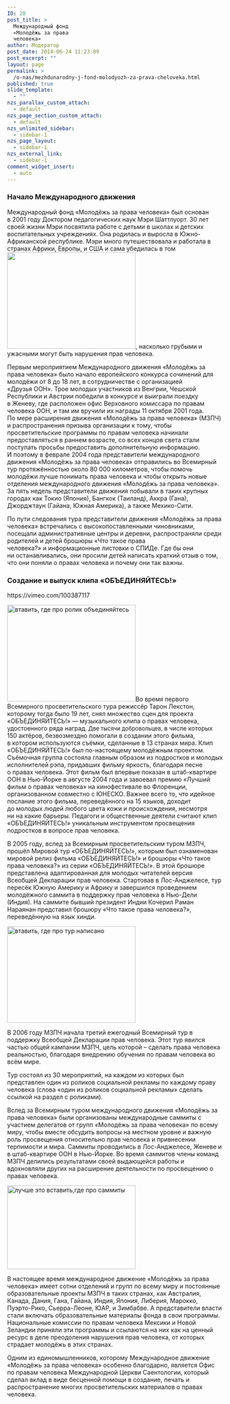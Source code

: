 ```yaml
---
ID: 20
post_title: >
  Международный фонд
  «Молодёжь за права
  человека»
author: Модератор
post_date: 2014-06-24 11:23:09
post_excerpt: ""
layout: page
permalink: >
  /o-nas/mezhdunarodny-j-fond-molodyozh-za-prava-cheloveka.html
published: true
slide_template:
  - ""
nzs_parallax_custom_attach:
  - default
nzs_page_section_custom_attach:
  - default
nzs_unlimited_sidebar:
  - sidebar-1
nzs_page_layout:
  - sidebar-1
nzs_external_link:
  - sidebar-1
comment_widget_insert:
  - auto
---
```

<h3>Начало Международного движения</h3>
Международный фонд «Молодёжь за права человека» был основан в 2001 году Доктором педагогических наук Мэри Шаттлуорт. 30 лет своей жизни Мэри посвятила работе с детьми в школах и детских воспитательных учреждениях. Она родилась и выросла в Южно-Африканской республике. Мэри много путешествовала и работала в странах Африки, Европы, и США и сама убедилась в том<a href="http://pravacheloveka.info/wp-content/uploads/2014/06/vstavit-gde-rechi-idyot-pro-me-ri-e1426712950301.jpg"><img class=" wp-image-33 size-medium alignright" src="http://pravacheloveka.info/wp-content/uploads/2014/06/vstavit-gde-rechi-idyot-pro-me-ri-300x225.jpg" alt="" width="300" height="225" /></a>, насколько грубыми и ужасными могут быть нарушения прав человека.

Первым мероприятием Международного движения «Молодёжь за права человека» было начало европейского конкурса сочинений для молодёжи от 8 до 18 лет, в сотрудничестве с организацией «Друзья ООН». Трое молодых участников из Венгрии, Чешской Республики и Австрии победили в конкурсе и выиграли поездку в Женеву, где расположен офис Верховного комиссара по правам человека ООН, и там им вручили их награды 11 октября 2001 года.
По мере расширения движения «Молодёжь за права человека» (МЗПЧ) и распространения призыва организации к тому, чтобы просветительские программы по правам человека начинали предоставляться в раннем возрасте, со всех концов света стали поступать просьбы предоставить дополнительную информацию. И поэтому в феврале 2004 года представители международного движения «Молодёжь за права человека» отправились во Всемирный тур протяжённостью около 80 000 километров, чтобы помочь молодёжи лучше понимать права человека и чтобы открыть новые отделения международного движения «Молодёжь за права человека». За пять недель представители движения побывали в таких крупных городах как Токио (Япония), Бангкок (Таиланд), Аккра (Гана), Джорджтаун (Гайана, Южная Америка), а также Мехико-Сити.

По пути следования тура представители движения «Молодёжь за права человека» встречались с высокопоставленными чиновниками, посещали административные центры и деревни, распространяли среди родителей и детей брошюры «Что такое права человека?» и информационные листовки о СПИДе. Где бы они ни останавливались, они просили детей написать краткий отзыв о том, что они поняли о правах человека и почему они так важны.
<h3>Создание и выпуск клипа «ОБЪЕДИНЯЙТЕСЬ!»</h3>
https://vimeo.com/100387117

<a href="http://pravacheloveka.info/wp-content/uploads/2014/06/vtavit-gde-pro-rolik-ob-edinyajtes-.jpg"><img class="alignright wp-image-1642 size-medium" src="http://pravacheloveka.info/wp-content/uploads/2014/06/vtavit-gde-pro-rolik-ob-edinyajtes--300x225.jpg" alt="втавить, где про ролик объединяйтесь" width="300" height="225" /></a>Во время первого Всемирного просветительского тура режиссёр Тарон Лекстон, которому тогда было 19 лет, снял множество сцен для проекта «ОБЪЕДИНЯЙТЕСЬ!» — музыкального клипа о правах человека, удостоенного ряда наград<span style="font-size: 13px;">. Две тысячи добро</span><span style="font-size: 13px;">вольцев, </span>в числе которых 150 актёров, безвозмездно помогали в создании этого фильма, в котором используются съёмки, сделанные в 13 странах мира. Клип «ОБЪЕДИНЯЙТЕСЬ!» был по-настоящему молодёжным проектом. Съёмочная группа состояла главным образом из подростков и молодых исполнителей рэпа, придавших фильму яркость, благодаря песне о правах человека. Этот фильм был впервые показан в штаб-квартире ООН в Нью-Йорке в августе 2004 года и завоевал премию «Лучший фильм о правах человека» на кинофестивале во Флоренции, организованном совместно с ЮНЕСКО. Важнее всего то, что идейное послание этого фильма, переведённого на 15 языков, доходит до молодых людей любого цвета кожи и происхождения, несмотря ни на какие барьеры. Педагоги и общественные деятели считают клип «ОБЪЕДИНЯЙТЕСЬ!» уникальным инструментом просвещения подростков в вопросе прав человека.

В 2005 году, вслед за Всемирным просветительским туром МЗПЧ, прошёл Мировой тур «ОБЪЕДИНЯЙТЕСЬ!», которым был ознаменован мировой релиз фильма «ОБЪЕДИНЯЙТЕСЬ!» и брошюры «Что такое права человека?» из серии «ОБЪЕДИНЯЙТЕСЬ!». В этой брошюре представлена адаптированная для молодых читателей версия Всеобщей Декларации прав человека. Стартовав в Лос-Анджелесе, тур пересёк Южную Америку и Африку и завершился проведением молодёжного саммита в поддержку прав человека в Нью-Дели (Индия). На саммите бывший президент Индии Кочерил Раман Нараянан представил брошюру «Что такое права человека?», переведённую на язык хинди.

<a href="http://pravacheloveka.info/wp-content/uploads/2014/06/vtavit-gde-pro-tur-napisano.jpg"><img class="alignleft wp-image-1641 size-medium" src="http://pravacheloveka.info/wp-content/uploads/2014/06/vtavit-gde-pro-tur-napisano-300x225.jpg" alt="втавить, где про тур написано" width="300" height="225" /></a>

В 2006 году МЗПЧ начала третий ежегодный Всемирный тур в поддержку Всеобщей Декларации прав человека. Этот тур явился частью общей кампании МЗПЧ, цель которой – сделать права человека реальностью, благодаря внедрению обучения по правам человека во всём мире.

Тур состоял из 30 мероприятий, на каждом из которых был представлен один из роликов социальной рекламы по каждому праву человека (слова «один из роликов социальной рекламы» сделать ссылкой на раздел с роликами).

Вслед за Всемирным туром международного движения «Молодёжь за права человека» были организованы международные саммиты с участием делегатов от групп «Молодёжь за права человека» по всему миру, чтобы вместе обсудить вопросы на местном уровне и важную роль просвещения относительно прав человека и привнесении терпимости и мира. Саммиты проводились в Лос-Анджелесе, Женеве и в штаб-квартире ООН в Нью-Йорке. Во время саммитов члены команд МЗПЧ делились результатами своей выдающейся работы и вдохновляли других на расширение деятельности по просвещению о правах человека.

<a href="http://pravacheloveka.info/wp-content/uploads/2014/06/luchshe-e-to-vstavit-gde-pro-sammity-.jpg"><img class="alignright wp-image-1643 size-medium" src="http://pravacheloveka.info/wp-content/uploads/2014/06/luchshe-e-to-vstavit-gde-pro-sammity--300x195.jpg" alt="лучше это вставить,где про саммиты" width="300" height="195" /></a>

В настоящее время международное движение «Молодёжь за права человека» имеет сотни отделений и групп по всему миру и постоянные образовательные проекты МЗПЧ в таких странах, как Австралия, Канада, Дания, Гана, Гайана, Индия, Япония, Либерия, Марокко, Пуэрто-Рико, Сьерра-Леоне, ЮАР, и Зимбабве. А представители власти стали включать образовательные материалы фонда в свои программы. Национальные комиссии по правам человека Мексики и Новой Зеландии приняли эти программы и ссылаются на них как на ценный ресурс в деле преодоления нарушения прав человека, от которых страдает молодёжь в этих странах.

Одним из единомышленников, которому Международное движение «Молодёжь за права человека» особенно благодарно, является Офис по правам человека Международной Церкви Саентологии, который сделал вклад в виде бесценной помощи в создание, печать и распространение многих просветительских материалов о правах человека.